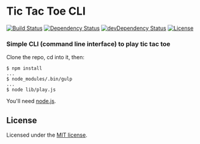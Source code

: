 # Tic Tac Toe CLI

[![Build Status](https://travis-ci.org/jordao76/tic-tac-toe-cli.svg)](https://travis-ci.org/jordao76/tic-tac-toe-cli)
[![Dependency Status](https://david-dm.org/jordao76/tic-tac-toe-cli.svg)](https://david-dm.org/jordao76/tic-tac-toe-cli)
[![devDependency Status](https://david-dm.org/jordao76/tic-tac-toe-cli/dev-status.svg)](https://david-dm.org/jordao76/tic-tac-toe-cli#info=devDependencies)
[![License](http://img.shields.io/:license-mit-blue.svg)](https://github.com/jordao76/tic-tac-toe-cli/blob/master/LICENSE.txt)

### Simple CLI (command line interface) to play tic tac toe

Clone the repo, cd into it, then:

```
$ npm install
...
$ node_modules/.bin/gulp
...
$ node lib/play.js
```

You'll need [node.js](https://nodejs.org/en/).

## License

Licensed under the [MIT license](https://github.com/jordao76/tic-tac-toe-cli/blob/master/LICENSE.txt).
